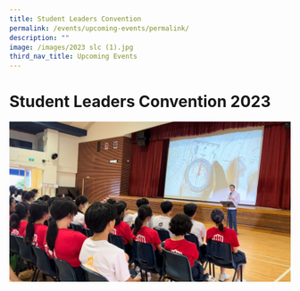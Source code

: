 ```yaml
---
title: Student Leaders Convention
permalink: /events/upcoming-events/permalink/
description: ""
image: /images/2023 slc (1).jpg
third_nav_title: Upcoming Events
---
```

# Student Leaders Convention 2023
![](/images/2023%20slc%20(1).jpg)

